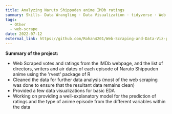 ```yaml
---
title: Analyzing Naruto Shippuden anime IMDb ratings
summary: Skills- Data Wrangling · Data Visualization · tidyverse · Web Scraping · R programming · Statistical Modeling
tags:
  - Other
  - web-scrape
date: 2022-07-12
external_link: https://github.com/Rohan4201/Web-Scraping-and-Data-Viz-projects/tree/main/Naruto_Shippuden_IMDb_ratings
---
```


**Summary of the project:**

  - Web Scraped votes and ratings from the IMDb webpage, and the list of directors, writers and air dates of each episode of Naruto Shippuden anime using the 'rvest' package of R 
  - Cleaned the data for further data analysis (most of the web scraping was done to ensure that the resultant data remains clean)
  - Provided a few data visualizations for basic EDA
  - Working on providing a well-explanatory model for the prediction of ratings and the type of anime episode from the different variables within the data

